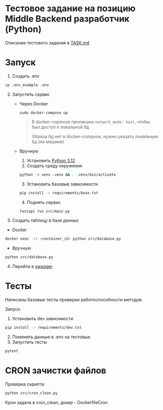 # Тестовое задание на позицию Middle Backend разработчик (Python)

Описание тестового задания в [TASK.md](./TASK.md)

# Запуск
1. Создать .env
```bash
cp .env_example .env
```
2. Запустить сервис
   - Через Docker
        ```bach
        sudo docker-compose up
        ```
        > В docker-copmose прописано ```network_mode: host```, чтобы был доступ к локальной бд
        
        > Образа бд нет в docker-compose, нужно указать локальную бд (на машине)
    - Вручную
      1. Установить [Python 3.12](https://www.python.org/downloads/)
      2. Создать среду окружения
      ```bash
      python -m venv .venv && . .venv/bin/activate
      ```
      3. Установить базовые зависимости
      ```bash
      pip install -r requirements/base.txt
      ```
      4. Поднять сервис
      ```bash
      fastapi run src/main.py
      ```
3. Создать таблицу в базе данных
- Docker
```bash
docker exec -it <container_id> python src/database.py
```
- Вручную
```bash
python src/database.py
```
4. Перейти в [swagger](http://localhost:8000/docs#/)
# Тесты
Написаны базовые тесты проверки работоспособности методов.

Запуск:
1. Установить dev зависимости
```bash
pip install -r requirements/dev.txt
```
2. Поменять данные в .env на тестовые
3. Запустить тесты
```bash
pytest
```
# CRON зачистки файлов
Проверка скрипта:
```bash
python src/cron_clean.py
```
Крон задача в cron_clean, докер - DockerfileCron